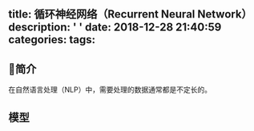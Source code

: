 title: 循环神经网络（Recurrent Neural Network）
description: ' '
date: 2018-12-28 21:40:59
categories:
tags:
---

## 简介
在自然语言处理（NLP）中，需要处理的数据通常都是不定长的。

## 模型


